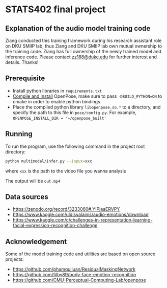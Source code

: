 # STATS402 final project

## Explanation of the audio model training code

Ziang conducted this training framework during his research assistant role on DKU SMIIP lab, thus Ziang and DKU SMIIP
lab own mutual ownership to the training code. Ziang has full ownership of the newly trained model and inference code.
Please contact zz188@duke.edu for further interest and details. Thanks!

## Prerequisite

- Install python libraries in `requirements.txt`
- [Compile and install](https://cmu-perceptual-computing-lab.github.io/openpose/web/html/doc/md_doc_installation_0_index.html)
  OpenPose, make sure to pass `-DBUILD_PYTHON=ON` to cmake in order to enable python bindings
- Place the compiled python library `libopenpose.so.*` to a directory, and specify the path to this file
  in `pose/config.py`. For example, `OPENPOSE_INSTALL_DIR = '~/openpose_built'`

## Running

To run the program, use the following command in the project root directory:

```bash
python multimodal/infer.py --input=xxx
```

where `xxx` is the path to the video file you wanna analysis

The output will be `out.mp4`

## Data sources

- https://zenodo.org/record/3233060#.YIPjaaERVPY
- https://www.kaggle.com/uldisvalainis/audio-emotions/download
- https://www.kaggle.com/c/challenges-in-representation-learning-facial-expression-recognition-challenge

## Acknowledgement

Some of the model training code and utilities are based on open source projects:

- https://github.com/phamquiluan/ResidualMaskingNetwork
- https://github.com/filby89/body-face-emotion-recognition
- https://github.com/CMU-Perceptual-Computing-Lab/openpose
